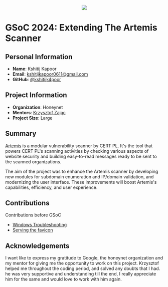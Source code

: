 <p align="center">
  <img src="https://upload.wikimedia.org/wikipedia/commons/thumb/e/e2/Google_Summer_of_Code_logo_%282021%29.svg/2560px-Google_Summer_of_Code_logo_%282021%29.svg.png" />
</p>

# GSoC 2024: Extending The Artemis Scanner

## Personal Information

- **Name**: Kshitij Kapoor
- **Email**: kshitijkapoor0611@gmail.com
- **GitHub**: [@kshitijk4poor](https://github.com/kshitijk4poor)

## Project Information

- **Organization**: Honeynet
- **Mentors**: [Krzysztof Zając](kazet.cc)
- **Project Size**: Large

## Summary
[Artemis](https://github.com/CERT-Polska/Artemis) is a modular vulnerability scanner by CERT PL. It's the tool that powers CERT PL's scanning activities by checking various aspects of website security and building easy-to-read messages ready to be sent to the scanned organizations.

The aim of the project was to enhance the Artemis scanner by developing new modules for subdomain enumeration and IP/domain validation, and modernizing the user interface. These improvements will boost Artemis's capabilities, efficiency, and user experience.

## Contributions
Contributions before GSoC
- [Windows Troubleshooting](https://github.com/CERT-Polska/Artemis/commit/d82158c41ac33a8084daae3b0cabda7b35072559)
- [Serving the favicon](https://github.com/CERT-Polska/Artemis/commit/bfa12e948720876cd1ef829496e71a4594fc002b)

## Acknowledgements

I want like to express my gratitude to Google, the honeynet organization and my mentor for giving me the opportunity to work on this project. Krzysztof helped me throughout the coding period, and solved any doubts that I had. he was very supportive and understanding till the end, I really appreciate him for the same and would love to work with him again.
